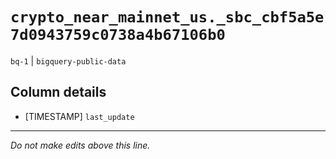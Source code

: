 # `crypto_near_mainnet_us._sbc_cbf5a5e7d0943759c0738a4b67106b0`
`bq-1` | `bigquery-public-data`

## Column details
* [TIMESTAMP] `last_update`

-------------------------------------------------------------------------------
*Do not make edits above this line.*
